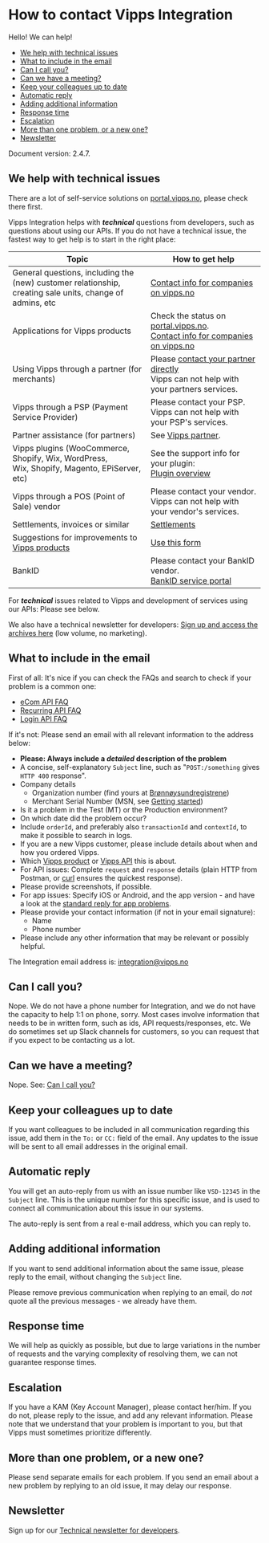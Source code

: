 # How to contact Vipps Integration

Hello! We can help!

- [We help with technical issues](#we-help-with-technical-issues)
- [What to include in the email](#what-to-include-in-the-email)
- [Can I call you?](#can-i-call-you)
- [Can we have a meeting?](#can-we-have-a-meeting)
- [Keep your colleagues up to date](#keep-your-colleagues-up-to-date)
- [Automatic reply](#automatic-reply)
- [Adding additional information](#adding-additional-information)
- [Response time](#response-time)
- [Escalation](#escalation)
- [More than one problem, or a new one?](#more-than-one-problem-or-a-new-one)
- [Newsletter](#newsletter)

Document version: 2.4.7.

## We help with technical issues

There are a lot of self-service solutions on
[portal.vipps.no](https://portal.vipps.no),
please check there first.

Vipps Integration helps with _**technical**_ questions from developers, such as questions about using our APIs.
If you do not have a technical issue, the fastest way to get help is to start in the right place:

| Topic                                      | How to get help                             |
| ------------------------------------------ | ------------------------------------------- |
| General questions, including the (new) customer relationship,<br/>creating sale units, change of admins, etc   | [Contact info for companies on vipps.no](https://www.vipps.no/kontakt-oss/bedrift/) |
| Applications for Vipps products | Check the status on [portal.vipps.no](https://portal.vipps.no).<br/>[Contact info for companies on vipps.no](https://www.vipps.no/kontakt-oss/bedrift/) |
| Using Vipps through a partner (for merchants) | Please [contact your partner directly](https://www.vipps.no/produkter-og-tjenester/bedrift/ta-betalt-paa-nett/ta-betalt-paa-nett/#kom-i-gang-med-vipps-pa-nett-category-3)<br/>Vipps can not help with your partners services. |
| Vipps through a PSP (Payment Service Provider) | Please contact your PSP.<br/>Vipps can not help with your PSP's services. |
| Partner assistance (for partners) | See [Vipps partner](https://github.com/vippsas/vipps-partner). |
| Vipps plugins (WooCommerce, Shopify, Wix, WordPress,<br/>Wix, Shopify, Magento, EPiServer, etc)| See the support info for your plugin:<br/>[Plugin overview](https://github.com/vippsas/vipps-plugins) |
| Vipps through a POS (Point of Sale) vendor | Please contact your vendor. <br/>Vipps can not help with your vendor's services.|
| Settlements, invoices or similar | [Settlements](https://github.com/vippsas/vipps-developers/tree/master/settlements) |
| Suggestions for improvements to [Vipps products](https://www.vipps.no/produkter-og-tjenester/bedrift/) | [Use this form](https://www.vipps.no/kontakt-oss/bedrift/) |
| BankID | Please contact your BankID vendor.<br/>[BankID service portal](https://servicedesk.bankidnorge.no/jira/servicedesk/customer/user/login?destination=portals) |

For _**technical**_ issues related to Vipps and development of services using our APIs: Please see below.

We also have a technical newsletter for developers:
[Sign up and access the archives here](https://github.com/vippsas/vipps-developers/tree/master/newsletters) (low volume, no marketing).

## What to include in the email

First of all: It's nice if you can check the FAQs and search to check if your problem is a common one:
* [eCom API FAQ](https://github.com/vippsas/vipps-ecom-api/blob/master/vipps-ecom-api-faq.md)
* [Recurring API FAQ](https://github.com/vippsas/vipps-recurring-api/blob/master/vipps-recurring-api-faq.md)
* [Login API FAQ](https://github.com/vippsas/vipps-login-api/blob/master/vipps-login-api-faq.md)

If it's not: Please send an email with all relevant information to the address below:

* **Please: Always include a _detailed_ description of the problem**
* A concise, self-explanatory `Subject` line, such as "`POST:/something` gives `HTTP 400` response".
* Company details
  - Organization number (find yours at [Brønnøysundregistrene](https://brreg.no))
  - Merchant Serial Number (MSN, see [Getting started](vipps-developer-portal-getting-started.md))
* Is it a problem in the Test (MT) or the Production environment?
* On which date did the problem occur?
* Include `orderId`, and preferably also `transactionId` and `contextId`, to make it possible to search in logs.
* If you are a new Vipps customer, please include details about when and how you ordered Vipps.
* Which [Vipps product](https://www.vipps.no/produkter-og-tjenester/bedrift/) or [Vipps API](https://github.com/vippsas) this is about.
* For API issues: Complete `request` and `response` details (plain HTTP from Postman, or [curl](https://curl.haxx.se) ensures the quickest response).
* Please provide screenshots, if possible.
* For app issues: Specify iOS or Android, and the app version - and have a look at the
  [standard reply for app problems](https://github.com/vippsas/vipps-developers/blob/master/housekeeping/response-app-error-en.txt).
* Please provide your contact information (if not in your email signature):
  - Name
  - Phone number
* Please include any other information that may be relevant or possibly helpful.

The Integration email address is: integration@vipps.no

## Can I call you?

Nope. We do not have a phone number for Integration, and we do not have the capacity to
help 1:1 on phone, sorry. Most cases involve information that needs to be in written form,
such as ids, API requests/responses, etc. We do sometimes set up Slack channels for
customers, so you can request that if you expect to be contacting us a lot.

## Can we have a meeting?

Nope. See: [Can I call you?](#can-i-call-you)

## Keep your colleagues up to date

If you want colleagues to be included in all communication regarding this issue,
add them in the `To:` or `CC:` field of the email. Any updates to the issue will be
sent to all email addresses in the original email.

## Automatic reply

You will get an auto-reply from us with an issue number like `VSD-12345` in the `Subject` line.
This is the unique number for this specific issue, and is used to connect all communication
about this issue in our systems.

The auto-reply is sent from a real e-mail address, which you can reply to.

## Adding additional information

If you want to send additional information about the same issue,
please reply to the email, without changing the `Subject` line.

Please remove previous communication when replying to an email, do _not_ quote
all the previous messages - we already have them.

## Response time

We will help as quickly as possible, but due to large variations in the number
of requests and the varying complexity of resolving them, we can not guarantee response times.

## Escalation

If you have a KAM (Key Account Manager), please contact her/him.
If you do not, please reply to the issue, and add any relevant information.
Please note that we understand that your problem is important to you, but that Vipps must sometimes prioritize differently.

## More than one problem, or a new one?

Please send separate emails for each problem. If you send an email about a
new problem by replying to an old issue, it may delay our response.

## Newsletter

Sign up for our [Technical newsletter for developers](https://github.com/vippsas/vipps-developers/tree/master/newsletters).
